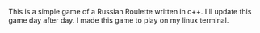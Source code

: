 This is a simple game of a Russian Roulette written in c++.
I'll update this game day after day.
I made this game to play on my linux terminal.
